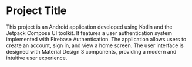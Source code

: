 # Project Title

 This project is an Android application developed using Kotlin and the Jetpack Compose UI toolkit. It features a user authentication system implemented with Firebase Authentication. 
 The application allows users to create an account, sign in, and view a home screen. The user interface is designed with Material Design 3 components, providing a modern and intuitive user experience.
